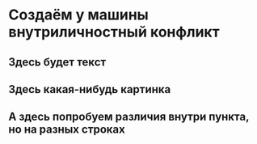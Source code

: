 # Создаём у машины внутриличностный конфликт
## Здесь будет текст

## Здесь какая-нибудь картинка

## А здесь попробуем различия внутри пункта, но на разных строках